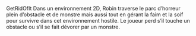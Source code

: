 GetRidOfIt
Dans un environnement 2D, Robin traverse le parc d’horreur plein d’obstacle et de monstre mais aussi tout en gérant la faim et la soif pour survivre dans cet environnement hostile. Le joueur perd s’il touche un obstacle ou s’il se fait dévorer par un monstre.
